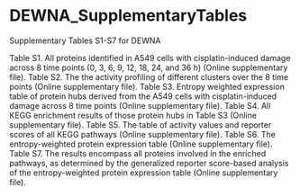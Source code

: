 # DEWNA_SupplementaryTables
Supplementary Tables S1-S7 for DEWNA

Table S1. All proteins identified in A549 cells with cisplatin-induced damage across 8 time points (0, 3, 6, 9, 12, 18, 24, and 36 h) (Online supplementary file).
Table S2. The the activity profiling of different clusters over the 8 time points (Online supplementary file).
Table S3. Entropy weighted expression table of protein hubs derived from the A549 cells with cisplatin-induced damage across 8 time points (Online supplementary file).
Table S4. All KEGG enrichment results of those protein hubs in Table S3 (Online supplementary file).
Table S5. The table of activity values and reporter scores of all KEGG pathways (Online supplementary file).
Table S6. The entropy-weighted protein expression table (Online supplementary file).
Table S7. The results encompass all proteins involved in the enriched pathways, as determined by the generalized reporter score-based analysis of the entropy-weighted protein expression table (Online supplementary file).


